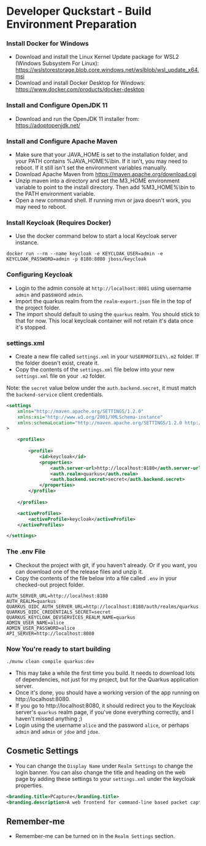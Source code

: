 # Developer Quckstart - Build Environment Preparation

### Install Docker for Windows

- Download and install the Linux Kernel Update package for WSL2 (Windows Subsystem For Linux): https://wslstorestorage.blob.core.windows.net/wslblob/wsl_update_x64.msi
- Download and install Docker Desktop for Windows: https://www.docker.com/products/docker-desktop

### Install and Configure OpenJDK 11

- Download and run the OpenJDK 11 installer from: https://adoptopenjdk.net/

### Install and Configure Apache Maven

- Make sure that your JAVA_HOME is set to the installation folder, and your PATH contains %JAVA_HOME%\bin. If it isn't, you may need to reboot. If it still isn't set the environment variables manually.
- Download Apache Maven from https://maven.apache.org/download.cgi
- Unzip maven into a directory and set the M3_HOME environment variable to point to the install directory. Then add %M3_HOME%\bin to the PATH environment variable.
- Open a new command shell. If running mvn or java doesn't work, you may need to reboot.

### Install Keycloak (Requires Docker)

- Use the docker command below to start a local Keycloak server instance.

```shell
docker run --rm --name keycloak -e KEYCLOAK_USER=admin -e KEYCLOAK_PASSWORD=admin -p 8180:8080 jboss/keycloak
```

### Configuring Keycloak

- Login to the admin console at `http://localhost:8081` using username `admin` and password `admin`.
- Import the quarkus realm from the `realm-export.json` file in the top of the project folder.
- The import should default to using the `quarkus` realm. You should stick to that for now. This local keycloak container will not retain it's data once it's stopped.

### settings.xml

- Create a new file called `settings.xml` in your `%USERPROFILE%\.m2` folder. If the folder doesn't exist, create it.
- Copy the contents of the `settings.xml` file below into your new `settings.xml` file on your `.m2` folder.

Note: the `secret` value below under the `auth.backend.secret`, it must match the `backend-service` client credentials.

```xml
<settings 
    xmlns="http://maven.apache.org/SETTINGS/1.2.0"
    xmlns:xsi="http://www.w3.org/2001/XMLSchema-instance"
    xmlns:schemaLocation="http://maven.apache.org/SETTINGS/1.2.0 http://maven.apache.org/xsd/settings-1.2.0.xsd"
>

    <profiles>
        
        <profile>
            <id>keycloak</id>
            <properties>
                <auth.server-url>http://localhost:8180</auth.server-url>
                <auth.realm>quarkus</auth.realm>
                <auth.backend.secret>secret</auth.backend.secret>
            </properties>
        </profile>
        
    </profiles>

    <activeProfiles>
        <activeProfile>keycloak</activeProfile>
    </activeProfiles>

</settings>
```

### The .env File

- Checkout the project with git, if you haven't already. Or if you want, you can download one of the release files and unzip it.
- Copy the contents of the file below into a file called `.env` in your checked-out project folder.

```shell script
AUTH_SERVER_URL=http://localhost:8180
AUTH_REALM=quarkus
QUARKUS_OIDC_AUTH_SERVER_URL=http://localhost:8180/auth/realms/quarkus
QUARKUS_OIDC_CREDENTIALS_SECRET=secret
QUARKUS_KEYCLOAK_DEVSERVICES_REALM_NAME=quarkus
ADMIN_USER_NAME=alice
ADMIN_USER_PASSWORD=alice
API_SERVER=http://localhost:8080
```

### Now You're ready to start building

```shell
./mvnw clean compile quarkus:dev
```

- This may take a while the first time you build. It needs to download lots of dependencies, not just for my project, but for the Quarkus application server.
- Once it's done, you should have a working version of the app running on http://localhost:8080.
- If you go to http://localhost:8080, it should redirect you to the Keycloak server's `quarkus` realm page, if you've done everything correctly, and I haven't missed anything ;)
- Login using the username `alice` and the password `alice`, or perhaps `admin` and `admin` or `jdoe` and `jdoe`.

## Cosmetic Settings

- You can change the `Display Name` under `Realm Settings` to change the login banner. You can also change the title and heading on the web page by adding these settings to your `settings.xml` under the keycloak properties.

```xml
<branding.title>PCapture</branding.title>
<branding.description>A web frontend for command-line based packet capture tools.</branding.description>
```

## Remember-me

- Remember-me can be turned on in the `Realm Settings` section.

